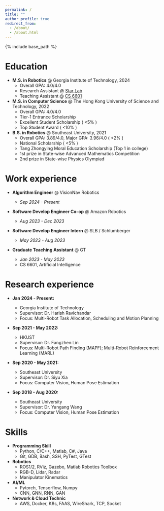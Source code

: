 ```yaml
---
permalink: /
title: ""
author_profile: true
redirect_from: 
  - /about/
  - /about.html
---
```


{% include base_path %}

Education
======
<!-- * Ph.D in Version Control Theory, GitHub University, 2018 (expected) -->
* **M.S. in Robotics** @ Georgia Institute of Technology, 2024
  * Overall GPA: 4.0/4.0
  * Research Assistant @ [Star Lab](https://star-lab.cc.gatech.edu)
  * Teaching Assistant @ [CS 6601](https://omscs.gatech.edu/cs-6601-artificial-intelligence)
* **M.S. in Computer Science** @ The Hong Kong University of Science and Technology, 2022
  * Overall GPA: 4.0/4.0
  * Tier-1 Entrance Scholarship
  * Excellent Student Scholarship ( <5% )
  * Top Student Award ( <10% )
* **B.S. in Robotics** @ Southeast University, 2021
  * Overall GPA: 3.89/4.0, Major GPA: 3.96/4.0 ( <2% )
  * National Scholarship ( <5% )
  * Tang Zhongying Moral Education Scholarship (Top 1 in college)
  * 1st prize in State-wise Advanced Mathematics Competition
  * 2nd prize in State-wise Physics Olympiad


Work experience
======
* **Algorithm Engineer** @ VisionNav Robotics
  * *Sep 2024 - Present*
  <!-- * Duties includes: -->
    <!-- * Research and develop multi-AGV scheduling algorithm. -->
    <!-- * Run simulation to verify and improve the automated warehouse solution. -->

* **Software Develop Engineer Co-op** @ Amazon Robotics
  * *Aug 2023 - Dec 2023*
  <!-- * Duties includes: -->
    <!-- * Individually developed a tool to convert SolidWorks to OpenUSD 3D model for building a digital twin system. -->
    <!-- * Performed regular code review, integration, and collaborated with colleagues to make customer demand clear. -->
    <!-- * Built Python API to extract joints, mesh, did space transform and mapped SolidWorks CAD information into OpenUSD format, which replicate a 1:1 3D meshes ready for simulation in NVIDIA Isaac and synthetic data. -->
    <!-- *	Integrated as core part of the Robotics Simulation Asset Pipeline, accelerating the workflow about 60 times. -->

* **Software Develop Engineer Intern** @ SLB / Schlumberger
  * *May 2023 - Aug 2023*
  <!-- * Duties includes: -->
    <!-- * Developed SQL database on Azure for Thrubit tool operational check data, handling unformatted source data. -->
    <!-- *	Designed the Power BI report for data visualization and analysis for 9 types of Thrubit tools. -->
    <!-- *	Deployed the automatic SQL database update by querying SLB cloud server and PBI report update pipeline. -->
    
* **Graduate Teaching Assistant** @ GT
  * *Jan 2023 - May 2023*
  * CS 6601, Artificial Intelligence
  <!-- * Duties includes: -->
    <!-- * Hold office hours to solve questions about lecture content and assignments from students. -->
    <!-- * Run one of the specialization classrooms and do special topics on robotics related to AI for the students. -->
    

Research experience
======
* **Jan 2024 - Present:**
  * Georgia Institute of Technology
  * Supervisor: Dr. Harish Ravichandar
  * Focus: Multi-Robot Task Allocation, Scheduling and Motion Planning
      <!-- *	Built C++20 framework on Linux for hierarchical multi-robot allocation, scheduling (MILP), and motion planning (OMPL) in continuous space with robot geometry considered, heavily developing with Git and GDB. -->
      <!-- *	Managed large codebase, contributed multi-robot extension to the Open Motion Planning Library (OMPL). -->
      <!-- *	Implemented highly efficient multi-thread motion planner, and exploring GNN-based duration predictor. -->

* **Sep 2021 - May 2022:** 
  * HKUST
  * Supervisor: Dr. Fangzhen Lin
  * Focus: Multi-Robot Path Finding (MAPF); Multi-Robot Reinforcement Learning (MARL)
    <!-- *	Established physical simulation on Webots and implemented PID controller for robot trajectory tracking. -->
    <!-- *	Proposed an improved bi-directional A* to avoid potential collision caused by imperfect controller trajectory, and a centralized two-stage Conflict-Based Search(CBS) algorithm to complete the lifelong MAPF task. -->
    <!-- *	Deployed Deep Q-Network (DQN) for decentralized MAPF task, featured Gradient Reward for faster training. -->

* **Sep 2020 - May 2021:** 
  * Southeast University
  * Supervisor: Dr. Siyu Xia
  * Focus: Computer Vision, Human Pose Estimation

* **Sep 2018 - Aug 2020:** 
  * Southeast University
  * Supervisor: Dr. Yangang Wang
  * Focus: Computer Vision, Human Pose Estimation
      
  

Skills
======
* **Programming Skill**
  * Python, C/C++, Matlab, C#, Java
  * Git, GDB, Bash, SSH, PyTest, GTest
* **Robotics**
  * ROS1/2, RViz, Gazebo, Matlab Robotics Toolbox
  * RGB-D, Lidar, Radar
  * Manipulator Kinematics
* **AI/ML**
  * Pytorch, Tensorflow, Numpy
  * CNN, GNN, RNN, GAN
* **Network & Cloud Technic**
  * AWS, Docker, K8s, FAAS, WireShark, TCP, Socket

<!-- Publications
======
  <ul>{% for post in site.publications reversed %}
    {% include archive-single-cv.html %}
  {% endfor %}</ul>
  
Talks
======
  <ul>{% for post in site.talks reversed %}
    {% include archive-single-talk-cv.html  %}
  {% endfor %}</ul> -->
  
<!-- Projects
======
  <ul>{% for post in site.teaching reversed %}
    {% include archive-single-cv.html %}
  {% endfor %}</ul> -->
  
<!-- Service and leadership
======
* Currently signed in to 43 different slack teams -->
